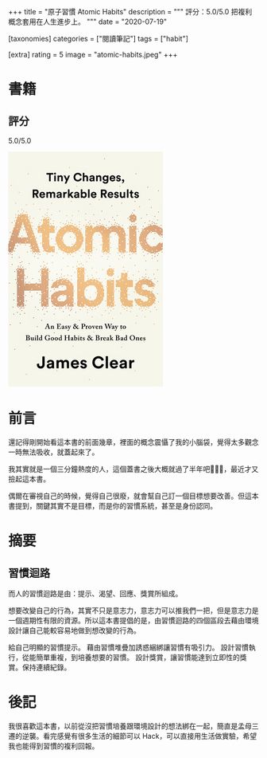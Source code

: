 +++
title = "原子習慣 Atomic Habits"
description = """
評分：5.0/5.0
把複利概念套用在人生進步上。
"""
date = "2020-07-19"

[taxonomies]
categories = ["閱讀筆記"]
tags = ["habit"]

[extra]
rating = 5
image = "atomic-habits.jpeg"
+++

# 書籍
## 評分
5.0/5.0

[![](atomic-habits.jpeg)](https://www.goodreads.com/book/show/40121378-atomic-habits)

# 前言
還記得剛開始看這本書的前面幾章，裡面的概念震懾了我的小腦袋，覺得太多觀念一時無法吸收，就蓋起來了。

我其實就是一個三分鐘熱度的人，這個蓋書之後大概就過了半年吧🤣🤣🙈，最近才又撿起這本書。

偶爾在審視自己的時候，覺得自己很廢，就會幫自己訂一個目標想要改善。但這本書提到，關鍵其實不是目標，而是你的習慣系統，甚至是身份認同。

# 摘要
## 習慣迴路
而人的習慣迴路是由：提示、渴望、回應、獎賞所組成。

想要改變自己的行為，其實不只是意志力，意志力可以推我們一把，但是意志力是一個週期性有限的資源。所以這本書提倡的是，由習慣迴路的四個區段去藉由環境設計讓自己能較容易地做到想改變的行為。

給自己明顯的習慣提示。
藉由習慣堆疊加誘惑綑綁讓習慣有吸引力。
設計習慣執行，從能簡單重複，到培養想要的習慣。
設計獎賞，讓習慣能達到立即性的獎賞。保持連續紀錄。

# 後記
我很喜歡這本書，以前從沒把習慣培養跟環境設計的想法綁在一起，簡直是孟母三遷的逆襲。看完感覺有很多生活的細節可以 Hack，可以直接用生活做實驗，希望我也能得到習慣的複利回報。
